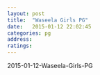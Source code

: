 ```yaml
---
layout: post
title:  "Waseela Girls PG"
date:   2015-01-12 22:02:45
categories: pg
address: 
ratings:
---
```

2015-01-12-Waseela-Girls-PG